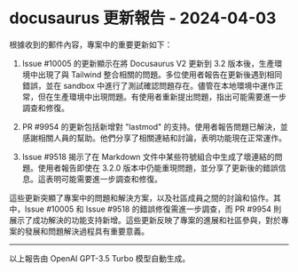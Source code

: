 # docusaurus 更新報告 - 2024-04-03

根據收到的郵件內容，專案中的重要更新如下：



1. Issue #10005 的更新顯示在將 Docusaurus V2 更新到 3.2 版本後，生產環境中出現了與 Tailwind 整合相關的問題。多位使用者報告在更新後遇到相同錯誤，並在 sandbox 中進行了測試確認問題存在。儘管在本地環境中運作正常，但在生產環境中出現問題。有使用者重新提出問題，指出可能需要進一步調查和修復。



2. PR #9954 的更新包括新增對 "lastmod" 的支持。使用者報告問題已解決，並感謝相關人員的幫助。他們分享了相關連結和討論，表明功能現在正常運作。



3. Issue #9518 揭示了在 Markdown 文件中某些符號組合中生成了壞連結的問題。使用者報告即使在 3.2.0 版本中仍能重現問題，並分享了更新後的錯誤信息。這表明可能需要進一步調查和修復。



這些更新突顯了專案中的問題和解決方案，以及社區成員之間的討論和協作。其中，Issue #10005 和 Issue #9518 的錯誤修復需進一步調查，而 PR #9954 則展示了成功解決的功能支持新增。這些更新反映了專案的進展和社區參與，對於專案的發展和問題解決過程具有重要意義。



---



以上報告由 OpenAI GPT-3.5 Turbo 模型自動生成。